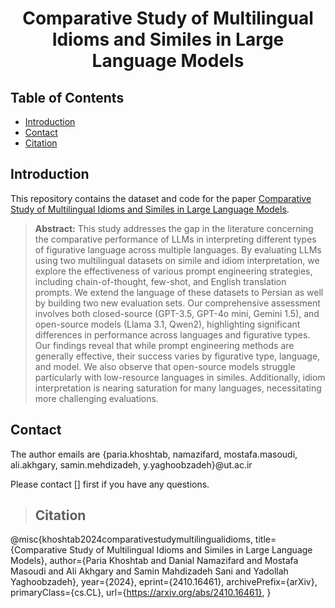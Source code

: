 # <p align="center">Comparative Study of Multilingual Idioms and Similes in Large Language Models</p>

## Table of Contents
* [Introduction](#introduction)
* [Contact](#contact)
* [Citation](#citation)

## Introduction
This repository contains the dataset and code for the paper [Comparative Study of Multilingual Idioms and Similes in Large Language Models](https://arxiv.org/abs/).

> **Abstract:** This study addresses the gap in the literature concerning the comparative performance of LLMs in interpreting different types of figurative language across multiple languages. By evaluating LLMs using two multilingual datasets on simile and idiom interpretation, we explore the effectiveness of various prompt engineering strategies, including chain-of-thought, few-shot, and English translation prompts. We extend the language of these datasets to Persian as well by building two new evaluation sets. Our comprehensive assessment involves both closed-source (GPT-3.5, GPT-4o mini, Gemini 1.5), and open-source models (Llama 3.1, Qwen2), highlighting significant differences in performance across languages and figurative types. 
Our findings reveal that while prompt engineering methods are generally effective, their success varies by figurative type, language, and model. 
We also observe that open-source models struggle particularly with low-resource languages in similes. Additionally, idiom interpretation is nearing saturation for many languages, necessitating more challenging evaluations.

## Contact 

The author emails are {paria.khoshtab, namazifard, mostafa.masoudi, ali.akhgary, samin.mehdizadeh, y.yaghoobzadeh}@ut.ac.ir

Please contact [] first if you have any questions.

> ## Citation 

@misc{khoshtab2024comparativestudymultilingualidioms,
      title={Comparative Study of Multilingual Idioms and Similes in Large Language Models}, 
      author={Paria Khoshtab and Danial Namazifard and Mostafa Masoudi and Ali Akhgary and Samin Mahdizadeh Sani and Yadollah Yaghoobzadeh},
      year={2024},
      eprint={2410.16461},
      archivePrefix={arXiv},
      primaryClass={cs.CL},
      url={https://arxiv.org/abs/2410.16461}, 
}
